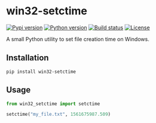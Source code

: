 # win32-setctime

[![Pypi version](https://img.shields.io/pypi/v/win32-setctime.svg)](https://pypi.python.org/pypi/win32-setctime) [![Python version](https://img.shields.io/badge/python-3.5%2B-blue.svg)](https://pypi.python.org/pypi/win32-setctime) [![Build status](https://img.shields.io/travis/com/Delgan/win32-setctime/master.svg)](https://travis-ci.com/Delgan/win32-setctime) [![License](https://img.shields.io/github/license/delgan/win32-setctime.svg)](https://github.com/Delgan/win32-setctime/blob/master/LICENSE)

A small Python utility to set file creation time on Windows.


## Installation

```shell
pip install win32-setctime
```

## Usage

```python
from win32_setctime import setctime

setctime("my_file.txt", 1561675987.509)
```
